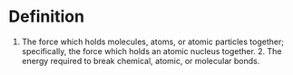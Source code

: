 # Definition

1.  The force which holds molecules, atoms, or atomic particles
    together; specifically, the force which holds an atomic nucleus
    together. 2. The energy required to break chemical, atomic, or
    molecular bonds.
